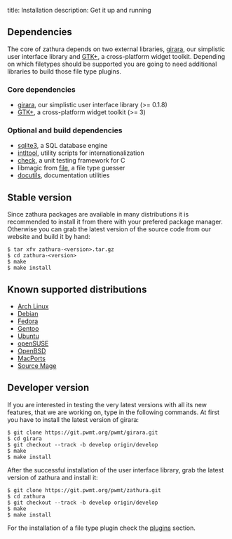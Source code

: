 title: Installation
description: Get it up and running

## Dependencies
The core of zathura depends on two external libraries,
[girara](/projects/girara/), our simplistic user interface
library and [GTK+](http://www.gtk.org/), a cross-platform widget toolkit.
Depending on which filetypes should be supported you are going to need
additional libraries to build those file type plugins.

### Core dependencies
* [girara](/projects/girara/), our simplistic user interface library (>= 0.1.8)
* [GTK+](http://www.gtk.org/), a cross-platform widget toolkit (>= 3)

### Optional and build dependencies
* [sqlite3](https://www.sqlite.org/), a SQL database engine
* [intltool](https://launchpad.net/intltool), utility scripts for internationalization
* [check](http://check.sourceforge.net/), a unit testing framework for C
* libmagic from [file](http://www.darwinsys.com/file/), a file type guesser
* [docutils](http://docutils.sourceforge.net), documentation utilities

## Stable version
Since zathura packages are available in many distributions it is recommended to
install it from there with your prefered package manager. Otherwise you can grab
the latest version of the source code from our website and build it by hand:

    $ tar xfv zathura-<version>.tar.gz
    $ cd zathura-<version>
    $ make
    $ make install

## Known supported distributions

* [Arch Linux](http://www.archlinux.org/packages/community/x86_64/zathura)
* [Debian](http://packages.debian.org/en/sid/zathura)
* [Fedora](http://pkgs.org/fedora-rawhide/fedora-i386/zathura-0.0.8.5.fc17.i686.rpm.html)
* [Gentoo](http://packages.gentoo.org/package/app-text/zathura)
* [Ubuntu](http://packages.ubuntu.com/precise/zathura)
* [openSUSE](http://software.opensuse.org/package/zathura)
* [OpenBSD](http://openports.se/textproc/zathura)
* [MacPorts](https://www.macports.org/ports.php?by=name&substr=zathura)
* [Source Mage](http://mirror.sobukus.de/files/sourcemage/codex/test/doc/zathura/)

## Developer version
If you are interested in testing the very latest versions with all its new
features, that we are working on, type in the following commands. At first you
have to install the latest version of girara:

    $ git clone https://git.pwmt.org/pwmt/girara.git
    $ cd girara
    $ git checkout --track -b develop origin/develop
    $ make
    $ make install

After the successful installation of the user interface library, grab the latest
version of zathura and install it:

    $ git clone https://git.pwmt.org/pwmt/zathura.git
    $ cd zathura
    $ git checkout --track -b develop origin/develop
    $ make
    $ make install

For the installation of a file type plugin check the [plugins](../plugins) section.
